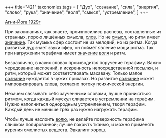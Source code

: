 +++
title="421"
taxonomies.tags = [
 "Дух",
 "сознание",
 "сила",
 "энергия",
 "слово",
 "рука",
 "значение",
 "воля",
 "смысл",
 "устремление",
]
+++

[Агни-Йога 1929г](/agni/1929)

При заклинаниях, как знаете, произносились распевы, составленные из странных, порою лишённых смысла, [слов](/tags/слово). Но не [смысл](/tags/смысл), но ритм имеет [значение](/tags/значение). Так музыка сфер состоит не из мелодий, но из ритма. Когда развитый [дух](/tags/Дух) знает звуки сфер, он поймёт явление мощи ритма. Так при нагружении терафима имеет [значение](/tags/значение) [воля](/tags/воля) и ритм.   

Безразлично, в каких словах производится поручение терафиму. Важно чередование наслоений, и искренность непосредственной посылки, и ритм, который может соответствовать махавану. Только малое [сознание](/tags/сознание) нуждается в чужих приказах. Но развитое [сознание](/tags/сознание) может импровизировать [слова](/tags/слово), согласно потоку психической [энергии](/tags/энергия).   

Незачем связывать себя заученными словами, лучше проникаться ритмом, когда каждый мускул сливается в [устремлении](/tags/рука) на терафим. Нужно наполниться однородным устремлением, творя терафим. Каждый день не меньше трёх раз нужно нагружать терафим.   

Чтобы лучше наслоить [волю](/tags/воля), не делайте поверхность терафима слишком полированной; лучше покрыть тканью, и можно применять курения смолистых веществ. Эвкалипт хорош.